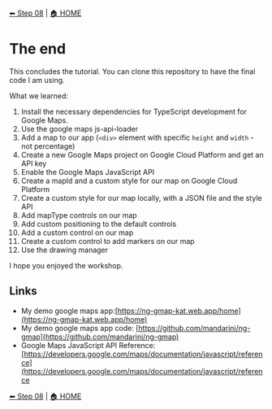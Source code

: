 [⬅ Step 08](Step08.md) | [🏠 HOME](../README.md)

# The end

This concludes the tutorial. You can clone this repository to have the final code I am using.

What we learned:

1. Install the necessary dependencies for TypeScript development for Google Maps.
2. Use the google maps js-api-loader
3. Add a map to our app (`<div>` element with specific `height` and `width` - not percentage)
4. Create a new Google Maps project on Google Cloud Platform and get an API key
5. Enable the Google Maps JavaScript API
6. Create a mapId and a custom style for our map on Google Cloud Platform
7. Create a custom style for our map locally, with a JSON file and the style API
8. Add mapType controls on our map
9. Add custom positioning to the default controls
10. Add a custom control on our map
11. Create a custom control to add markers on our map
12. Use the drawing manager

I hope you enjoyed the workshop.

## Links

- My demo google maps app:[https://ng-gmap-kat.web.app/home](https://ng-gmap-kat.web.app/home)
- My demo google maps app code: [https://github.com/mandarini/ng-gmap](https://github.com/mandarini/ng-gmap)
- Google Maps JavaScript API Reference: [https://developers.google.com/maps/documentation/javascript/reference](https://developers.google.com/maps/documentation/javascript/reference

[⬅ Step 08](Step08.md) | [🏠 HOME](../README.md)
